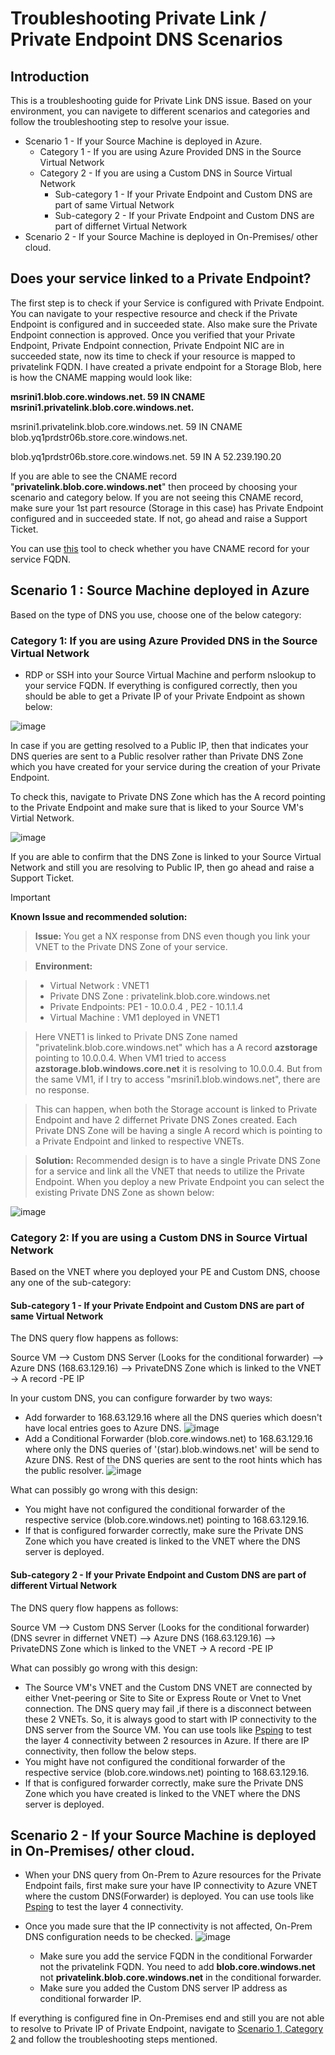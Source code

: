 # Troubleshooting Private Link / Private Endpoint DNS Scenarios

## Introduction

This is a troubleshooting guide for Private Link DNS issue. Based on your environment, you can navigete to different scenarios and categories and follow the troubleshooting step to resolve your issue. 

- Scenario 1 - If your Source Machine is deployed in Azure. 
  - Category 1 - If you are using Azure Provided DNS in the Source Virtual Network
  - Category 2 - If you are using a Custom DNS in Source Virtual Network
    - Sub-category 1 - If your Private Endpoint and Custom DNS are part of same Virtual Network 
    - Sub-category 2 - If your Private Endpoint and Custom DNS are part of differnet Virtual Network 
 - Scenario 2 - If your Source Machine is deployed in On-Premises/ other cloud.   
  
## Does your service linked to a Private Endpoint? 
The first step is to check if your Service is configured with Private Endpoint. You can navigate to your respective resource and check if the Private Endpoint is configured and in succeeded state. Also make sure the Private Endpoint connection is approved. 
Once you verified that your Private Endpoint, Private Endpoint connection, Private Endpoint NIC are in succeeded state, now its time to check if your resource is mapped to privatelink FQDN. I have created a private endpoint for a Storage Blob, here is how the CNAME mapping would look like:

**msrini1.blob.core.windows.net.            59 IN	CNAME	msrini1.privatelink.blob.core.windows.net.**

msrini1.privatelink.blob.core.windows.net.  59 IN CNAME blob.yq1prdstr06b.store.core.windows.net.

blob.yq1prdstr06b.store.core.windows.net.   59 IN	A 52.239.190.20

If you are able to see the CNAME record "**privatelink.blob.core.windows.net**" then proceed by choosing your scenario and category below. If you are not seeing this CNAME record, make sure your 1st part resource (Storage in this case) has Private Endpoint configured and in succeeded state. If not, go ahead and raise a Support Ticket. 

You can use [this](https://www.digwebinterface.com/) tool to check whether you have CNAME record for your service FQDN. 

## Scenario 1 : Source Machine deployed in Azure

Based on the type of DNS you use, choose one of the below category:

### Category 1: If you are using Azure Provided DNS in the Source Virtual Network

- RDP or SSH into your Source Virtual Machine and perform nslookup to your service FQDN. If everything is configured correctly, then you should be able to get a Private IP of your Private Endpoint as shown below:

![image](./media/NslookupOutputforworking.png)

In case if you are getting resolved to a Public IP, then that indicates your DNS queries are sent to a Public resolver rather than Private DNS Zone which you have created for your service during the creation of your Private Endpoint. 

To check this, navigate to Private DNS Zone which has the A record pointing to the Private Endpoint and make sure that is liked to your Source VM's Virtial Network. 

![image](./media/PrivateDNSZonelink.png)

If you are able to confirm that the DNS Zone is linked to your Source Virtual Network and still you are resolving to Public IP, then go ahead and raise a Support Ticket. 
> [!Important]
> **Known Issue and recommended solution:**

> **Issue:** You get a NX response from DNS even though you link your VNET to the Private DNS Zone of your service. 

> **Environment:**

> - Virtual Network : VNET1
> - Private DNS Zone : privatelink.blob.core.windows.net
> - Private Endpoints: PE1 - 10.0.0.4 , PE2 - 10.1.1.4
> - Virtual Machine : VM1 deployed in VNET1

> Here VNET1 is linked to Private DNS Zone named "privatelink.blob.core.windows.net" which has a A record **azstorage** pointing to 10.0.0.4. When VM1 tried to access **azstorage.blob.windows.core.net** it is resolving to 10.0.0.4. But from the same VM1, if I try to access "msrini1.blob.windows.net", there are no response. 

> This can happen, when both the Storage account is linked to Private Endpoint and have 2 differnet Private DNS Zones created. Each Private DNS Zone will be having a single A record which is pointing to a Private Endpoint and linked to respective VNETs. 

> **Solution:**
> Recommended design is to have a single Private DNS Zone for a service and link all the VNET that needs to utilize the Private Endpoint. When you deploy a new Private Endpoint you can select the existing Private DNS Zone as shown below:

![image](./media/CreatePrivateEndpointDNSZone.png)

### Category 2: If you are using a Custom DNS in Source Virtual Network

Based on the VNET where you deployed your PE and Custom DNS, choose any one of the sub-category:

#### Sub-category 1 - If your Private Endpoint and Custom DNS are part of same Virtual Network

The DNS query flow happens as follows:

Source VM --> Custom DNS Server (Looks for the conditional forwarder) --> Azure DNS (168.63.129.16) --> PrivateDNS Zone which is linked to the VNET -> A record -PE IP

In your custom DNS, you can configure forwarder by two ways:
- Add forwarder to 168.63.129.16 where all the DNS queries which doesn't have local entries goes to Azure DNS. 
![image](./media/forwarders.png)
- Add a Conditional Forwarder (blob.core.windows.net) to 168.63.129.16 where only the DNS queries of '(star).blob.windows.net' will be send to Azure DNS. Rest of the DNS queries are sent to the root hints which has the public resolver. 
![image](./media/ConditionalFrw.png)

What can possibly go wrong with this design:
- You might have not configured the conditional forwarder of the respective service (blob.core.windows.net) pointing to 168.63.129.16. 
- If that is configured forwarder correctly, make sure the Private DNS Zone which you have created is linked to the VNET where the DNS server is deployed. 

#### Sub-category 2 - If your Private Endpoint and Custom DNS are part of different Virtual Network

The DNS query flow happens as follows:

Source VM --> Custom DNS Server (Looks for the conditional forwarder) (DNS sevrer in differnet VNET) --> Azure DNS (168.63.129.16) --> PrivateDNS Zone which is linked to the VNET -> A record -PE IP

What can possibly go wrong with this design:
- The Source VM's VNET and the Custom DNS VNET are connected by either Vnet-peering or Site to Site or Express Route or Vnet to Vnet connection. The DNS query may fail ,if there is a disconnect between these 2 VNETs. So, it is always good to start with IP connectivity to the DNS server from the Source VM. You can use tools like [Psping](https://docs.microsoft.com/sysinternals/downloads/psping) to test the layer 4 connectivity between 2 resources in Azure. If there are IP connectivity, then follow the below steps. 
- You might have not configured the conditional forwarder of the respective service (blob.core.windows.net) pointing to 168.63.129.16. 
- If that is configured forwarder correctly, make sure the Private DNS Zone which you have created is linked to the VNET where the DNS server is deployed. 

## Scenario 2 - If your Source Machine is deployed in On-Premises/ other cloud.

- When your DNS query from On-Prem to Azure resources for the Private Endpoint fails, first make sure your have IP connectivity to Azure VNET where the custom DNS(Forwarder) is deployed. You can use tools like [Psping](https://docs.microsoft.com/sysinternals/downloads/psping) to test the layer 4 connectivity. 

- Once you made sure that the IP connectivity is not affected, On-Prem DNS configuration needs to be checked. 
![image](./media/On-PremDNS.png)
  - Make sure you add the service FQDN in the conditional Forwarder not the privatelink FQDN. You need to add **blob.core.windows.net** not **privatelink.blob.core.windows.net** in the conditional forwarder. 
  - Make sure you added the Custom DNS server IP address as conditional forwarder IP. 
  
 If everything is configured fine in On-Premises end and still you are not able to resolve to Private IP of Private Endpoint, navigate to [Scenario 1, Category 2](https://github.com/msrini-MSFT/troubleshooting-Private-Link-DNS-Scenarios#category-2-if-you-are-using-a-custom-dns-in-source-virtual-network) and follow the troubleshooting steps mentioned. 
